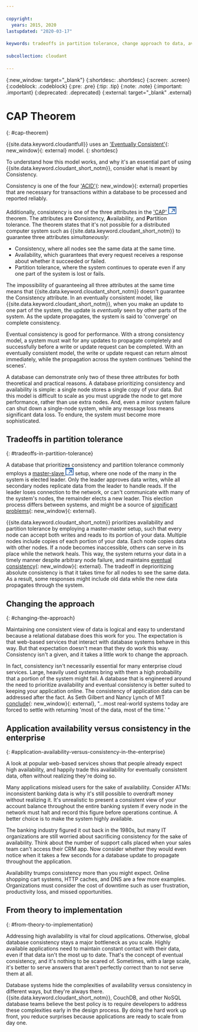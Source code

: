 ```yaml
---

copyright:
  years: 2015, 2020
lastupdated: "2020-03-17"

keywords: tradeoffs in partition tolerance, change approach to data, availability, consistency, theory

subcollection: cloudant

---
```


{:new_window: target="_blank"}
{:shortdesc: .shortdesc}
{:screen: .screen}
{:codeblock: .codeblock}
{:pre: .pre}
{:tip: .tip}
{:note: .note}
{:important: .important}
{:deprecated: .deprecated}
{:external: target="_blank" .external}

<!-- Acrolinx: 2020-03-17 -->

# CAP Theorem
{: #cap-theorem}

{{site.data.keyword.cloudantfull}} uses an ['Eventually Consistent'](http://en.wikipedia.org/wiki/Eventual_consistency){: new_window}{: external} model.
{: shortdesc}

To understand how this model works,
and why it's an essential part of using {{site.data.keyword.cloudant_short_notm}},
consider what is meant by Consistency.

Consistency is one of the four ['ACID'](https://en.wikipedia.org/wiki/ACID){: new_window}{: external} properties
that are necessary for transactions within a database to be processed and reported reliably.

Additionally,
consistency is one of the three attributes in the
<a href="http://en.wikipedia.org/wiki/CAP_Theorem" target="_blank">'CAP' <img src="../images/launch-glyph.svg" alt="External link icon" title="External link icon"></a>
theorem.
The attributes are **C**onsistency,
**A**vailability, and **P**artition tolerance.
The theorem states that it's not possible for a distributed computer system such as {{site.data.keyword.cloudant_short_notm}}
to guarantee three attributes *simultaneously*:

- Consistency, where all nodes see the same data at the same time.
- Availability, which guarantees that every request receives a response about whether it succeeded or failed.
- Partition tolerance, where the system continues to operate even if any one part of the system is lost or fails.

The impossibility of guaranteeing all three attributes at the same time
means that {{site.data.keyword.cloudant_short_notm}} doesn't guarantee the Consistency attribute.
In an eventually consistent model,
like {{site.data.keyword.cloudant_short_notm}},
when you make an update to one part of the system, the update is *eventually* seen by other parts of the system.
As the update propagates,
the system is said to 'converge' on complete consistency.

Eventual consistency is good for performance.
With a strong consistency model,
a system must wait for any updates to propagate completely and successfully
before a write or update request can be completed.
With an eventually consistent model,
the write or update request can return almost immediately,
while the propagation across the system continues 'behind the scenes'.

A database can demonstrate only two of these three attributes for both theoretical and practical reasons.
A database prioritizing consistency and availability is simple:
a single node stores a single copy of your data.
But this model is difficult to scale as you must upgrade the node to get more performance,
rather than use extra nodes.
And,
even a minor system failure can shut down a single-node system,
while any message loss means significant data loss.
To endure,
the system must become more sophisticated.

## Tradeoffs in partition tolerance
{: #tradeoffs-in-partition-tolerance}

A database that prioritizes consistency and partition tolerance commonly employs a
<a href="http://en.wikipedia.org/wiki/Master/slave_(technology)" target="_blank">master-slave <img src="../images/launch-glyph.svg" alt="External link icon" title="External link icon"></a>
setup,
where one node of the many in the system is elected leader.
Only the leader approves data writes,
while all secondary nodes replicate data from the leader to handle reads.
If the leader loses connection to the network,
or can't communicate with many of the system's nodes,
the remainder elects a new leader.
This election process differs between systems,
and might be a source of [significant problems](http://aphyr.com/posts/284-call-me-maybe-mongodb){: new_window}{: external}.

{{site.data.keyword.cloudant_short_notm}} prioritizes availability and partition tolerance by employing a master-master setup,
such that every node can accept both writes and reads to its portion of your data.
Multiple nodes include copies of each portion of your data.
Each node copies data with other nodes.
If a node becomes inaccessible,
others can serve in its place while the network heals.
This way,
the system returns your data in a timely manner despite arbitrary node failure,
and maintains [eventual consistency](http://en.wikipedia.org/wiki/Eventual_consistency){: new_window}{: external}.
The tradeoff in deprioritizing absolute consistency is that it takes time for all nodes to see the same data.
As a result,
some responses might include old data while the new data propagates through the system.

## Changing the approach
{: #changing-the-approach}

Maintaining one consistent view of data is logical and easy to understand
because a relational database does this work for you.
The expectation is that web-based services that interact with database systems behave in this way.
But that expectation doesn't mean that they do work this way.
Consistency isn't a given,
and it takes a little work to change the approach.

In fact,
consistency isn't necessarily essential for many enterprise cloud services.
Large,
heavily used systems bring with them a high probability that a portion of the system might fail.
A database that is engineered around the need to prioritize availability and eventual consistency
is better suited to keeping your application online.
The consistency of application data can be addressed after the fact.
As Seth Gilbert and Nancy Lynch of MIT
[conclude](http://www.glassbeam.com/sites/all/themes/glassbeam/images/blog/10.1.1.67.6951.pdf){: new_window}{: external},
"...most real-world systems today are forced to settle with returning 'most of the data, most of the time.' "

## Application availability versus consistency in the enterprise
{: #application-availability-versus-consistency-in-the-enterprise}

A look at popular web-based services shows that people already expect high availability,
and happily trade this availability for eventually consistent data,
often without realizing they're doing so.

Many applications mislead users for the sake of availability.
Consider ATMs:
inconsistent banking data is why it's still possible to overdraft money without realizing it.
It's unrealistic to present a consistent view of your account balance throughout the entire banking system
if every node in the network must halt and record this figure before operations continue.
A better choice is to make the system highly available.

The banking industry figured it out back in the 1980s,
but many IT organizations are still worried about sacrificing consistency for the sake of availability.
Think about the number of support calls placed when your sales team can't access their CRM app.
Now consider whether they would even notice when it takes a few seconds for a database update
to propagate throughout the application.

Availability trumps consistency more than you might expect.
Online shopping cart systems,
HTTP caches,
and DNS are a few more examples.
Organizations must consider the cost of downtime such as user frustration,
productivity loss,
and missed opportunities.

## From theory to implementation
{: #from-theory-to-implementation}

Addressing high availability is vital for cloud applications.
Otherwise,
global database consistency stays a major bottleneck as you scale.
Highly available applications need to maintain constant contact with their data,
even if that data isn't the most up to date.
That's the concept of eventual consistency,
and it's nothing to be scared of. Sometimes, with a large scale, it's better to serve answers that aren't perfectly correct than to not serve them at all.

Database systems hide the complexities of availability versus consistency in different ways,
but they're always there.
{{site.data.keyword.cloudant_short_notm}}, CouchDB, and other NoSQL database teams believe the best policy is to require developers to address these complexities early in the design process.
By doing the hard work up front,
you reduce surprises because applications are ready to scale from day one.
